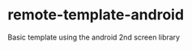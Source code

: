 remote-template-android
=======================

Basic template using the android 2nd screen library
